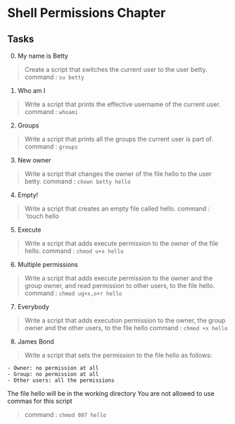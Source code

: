 # Shell Permissions Chapter

## Tasks

0. My name is Betty

> Create a script that switches the current user to the user betty.
> command : `su betty`

1. Who am I

> Write a script that prints the effective username of the current user.
> command : `whoami`

2. Groups

> Write a script that prints all the groups the current user is part of.
> command : `groups`

3. New owner

> Write a script that changes the owner of the file hello to the user betty.
> command : `chown betty hello`

4. Empty!

> Write a script that creates an empty file called hello.
> command : `touch hello

5. Execute

> Write a script that adds execute permission to the owner of the file hello.
> command : `chmod u+x hello`

6. Multiple permissions

> Write a script that adds execute permission to the owner and the group owner, and read permission to other users, to the file hello.
> command : `chmod ug+x,o+r hello`

7. Everybody

> Write a script that adds execution permission to the owner, the group owner and the other users, to the file hello
> command : `chmod +x hello`

8. James Bond

> Write a script that sets the permission to the file hello as follows:

    - Owner: no permission at all
    - Group: no permission at all
    - Other users: all the permissions

The file hello will be in the working directory You are not allowed to use commas for this script
> command : `chmod 007 hello`

